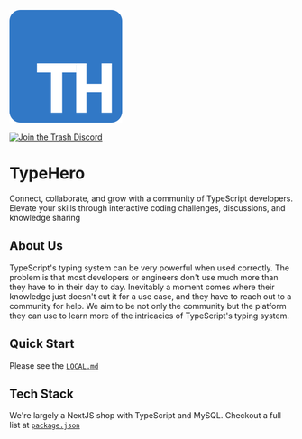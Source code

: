 [![Type Hero Logo](/logo.svg)](https://typehero.dev/)

[![Join the Trash Discord](https://discordapp.com/api/guilds/796594544980000808/widget.png?style=banner2)][trash-discord]

<!-- do we want badge placeholders?? -->

# TypeHero

Connect, collaborate, and grow with a community of TypeScript developers.
Elevate your skills through interactive coding challenges, discussions, and
knowledge sharing

## About Us

TypeScript's typing system can be very powerful when used correctly. The problem
is that most developers or engineers don't use much more than they have to in
their day to day. Inevitably a moment comes where their knowledge just doesn't
cut it for a use case, and they have to reach out to a community for help. We
aim to be not only the community but the platform they can use to learn more of
the intricacies of TypeScript's typing system.

## Quick Start

Please see the [`LOCAL.md`](/LOCAL.md)

## Tech Stack

We're largely a NextJS shop with TypeScript and MySQL. Checkout a full list at
[`package.json`](/package.json)

[trash-discord]: https://discord.gg/trashdev
